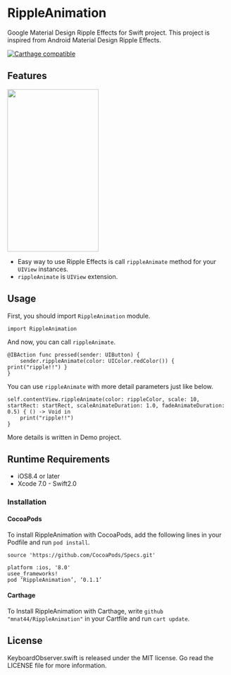 # RippleAnimation
Google Material Design Ripple Effects for Swift project. This project is inspired from Android Material Design Ripple Effects.

[![Carthage compatible](https://img.shields.io/badge/Carthage-compatible-4BC51D.svg?style=flat)](https://github.com/Carthage/Carthage)

## Features
<img src="https://raw.github.com/wiki/mnat44/RippleAnimation/images/ripple-animation-sample.gif" width="207" height="368">

- Easy way to use Ripple Effects is call `rippleAnimate` method for your `UIView` instances.
- `rippleAnimate` is `UIView` extension.


## Usage

First, you should import `RippleAnimation` module.

```
import RippleAnimation
```

And now, you can call `rippleAnimate`.

```
@IBAction func pressed(sender: UIButton) {
    sender.rippleAnimate(color: UIColor.redColor()) { print("ripple!!") }
}
```

You can use `rippleAnimate` with more detail parameters just like below.

```
self.contentView.rippleAnimate(color: rippleColor, scale: 10, startRect: startRect, scaleAnimateDuration: 1.0, fadeAnimateDuration: 0.5) { () -> Void in
    print("ripple!!")
}
```

More details is written in Demo project.


## Runtime Requirements

- iOS8.4 or later
- Xcode 7.0 - Swift2.0

### Installation

#### CocoaPods

To install RippleAnimation with CocoaPods, add the following lines in your Podfile and run `pod install`.

```
source 'https://github.com/CocoaPods/Specs.git'

platform :ios, '8.0'
usee_frameworks!
pod ‘RippleAnimation’, ‘0.1.1’
```

#### Carthage
To Install RippleAnimation with Carthage, write `github "mnat44/RippleAnimation"` in your Cartfile and run `cart update`.

## License
KeyboardObserver.swift is released under the MIT license. Go read the LICENSE file for more information.
